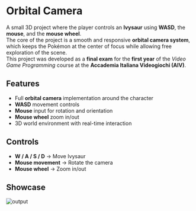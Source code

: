 # Orbital Camera

A small 3D project where the player controls an **Ivysaur** using **WASD**, the **mouse**, and the **mouse wheel**.  
The core of the project is a smooth and responsive **orbital camera system**, which keeps the Pokémon at the center of focus while allowing free exploration of the scene.  
This project was developed as a **final exam** for the **first year** of the *Video Game Programming* course at the **Accademia Italiana Videogiochi (AIV)**.  

## Features  
- Full **orbital camera** implementation around the character  
- **WASD** movement controls  
- **Mouse** input for rotation and orientation  
- **Mouse wheel** zoom in/out  
- 3D world environment with real-time interaction  

## Controls  
- **W / A / S / D** → Move Ivysaur  
- **Mouse movement** → Rotate the camera  
- **Mouse wheel** → Zoom in/out  

## Showcase
![output](https://github.com/user-attachments/assets/471a9e50-0695-400d-a49e-4da08fcc87c7)

